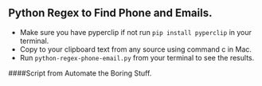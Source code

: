 ## Python Regex to Find Phone and Emails.
- Make sure you have pyperclip if not run `pip install pyperclip` in your terminal.
- Copy to your clipboard text from any source using command c in Mac.
- Run `python-regex-phone-email.py` from your terminal to see the results.

####Script from Automate the Boring Stuff.